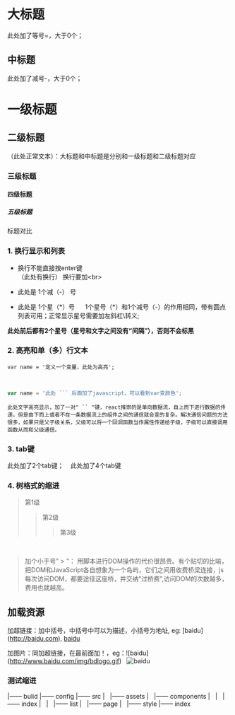 大标题
====
此处加了等号\=，大于0个；

中标题
---
此处加了减号\-，大于0个；

# 一级标题
## 二级标题 
（此处正常文本）：大标题和中标题是分别和一级标题和二级标题对应
### 三级标题
#### 四级标题
##### 五级标题
标题对比


### 1. 换行显示和列表
- 换行不能直接按enter键<br>（此处有换行）
换行要加\<br>

- 此处是 1个减（\-） 号
* 此处是 1个星（\*）号     
1个星号（\*）和1个减号（-）的作用相同，带有圆点列表可用；正常显示星号需要加左斜杠\\转义;

**此处前后都有2个星号（星号和文字之间没有“间隔”），否则不会标黑**


### 2. 高亮和单（多）行文本
```
var name = '定义一个变量，此处为高亮';
```
<br>

```javascript
var name = '此处 ``` 后面加了javascript，可以看到var变颜色';
```

`此处文字高亮显示，加了一对" `` "键，react推崇的是单向数据流，自上而下进行数据的传递，但是由下而上或者不在一条数据流上的组件之间的通信就会变的复杂。解决通信问题的方法很多，如果只是父子级关系，父级可以将一个回调函数当作属性传递给子级，子级可以直接调用函数从而和父级通信。 `


### 3. tab键
  此处加了2个tab键；
    此处加了4个tab键 
    
    
### 4. 树格式的缩进
> 第1级
>> 第2级
>>> 第3级
<br>

> 加个小于号" > "： 用脚本进行DOM操作的代价很昂贵。有个贴切的比喻，把DOM和JavaScript各自想象为一个岛屿，它们之间用收费桥梁连接，js每次访问DOM，都要途径这座桥，并交纳“过桥费”,访问DOM的次数越多，费用也就越高。

加载资源
---
加超链接：加中括号，中括号中可以为描述，小括号为地址, eg: \[baidu](http://baidu.com), 
[baidu](http://baidu.com)  

加图片：同加超链接，在最前面加！，eg：\!\[baidu](http://www.baidu.com/img/bdlogo.gif)  
![baidu](http://www.baidu.com/img/bdlogo.gif)   


### 测试缩进
|—— bulid
|—— config
|—— src
|   |—— assets
|   |—— components
|   |   |—— index
|   |   |—— list
|   |—— page
|   |—— style
|—— index

